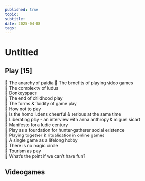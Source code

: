 ```yaml
---
published: true
topic: 
subtitle: 
date: 2025-04-08
tags: 
---
```

# Untitled

## Play [15]

📑 The anarchy of paidia
📑 The benefits of playing video games  
📑 The complexity of ludus  
📑 Donkeyspace  
📑 The end of childhood play  
📑 The forms & fluidity of game play  
📑 How not to play  
📑 Is the homo ludens cheerful & serious at the same time  
📑 Liberating play - an interview with anna anthropy & miguel sicart  
📑 Manifesto for a ludic century  
📑 Play as a foundation for hunter-gatherer social existence  
📑 Playing together & ritualisation in online games  
📑 A single game as a lifelong hobby  
📑 There is no magic circle  
📑 Tourism as play  
📑 What’s the point if we can’t have fun?

## Videogames